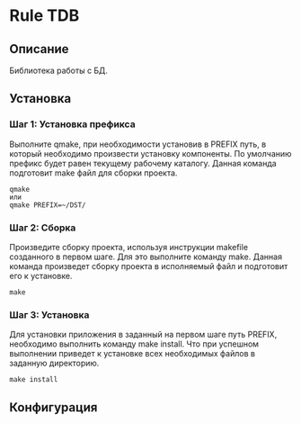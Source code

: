 # Rule TDB

## Описание

Библиотека работы с БД.

## Установка

### Шаг 1: Установка префикса
Выполните qmake, при необходимости установив в PREFIX путь, в который
необходимо произвести установку компоненты. По умолчанию префикс будет равен
текущему рабочему каталогу. Данная команда подготовит make файл для сборки
проекта.
```
qmake
или
qmake PREFIX=~/DST/
```

### Шаг 2: Сборка
Произведите сборку проекта, используя инструкции makefile созданного в
первом шаге. Для это выполните команду make. Данная команда произведет сборку
проекта в исполняемый файл и подготовит его к установке.
```
make
```
### Шаг 3: Установка
Для установки приложения в заданный на первом шаге путь PREFIX, необходимо
выполнить команду make install. Что при успешном выполнении приведет к
установке всех необходимых файлов в заданную директорию.
```
make install
```

## Конфигурация


